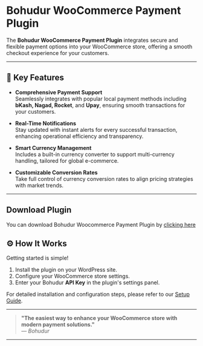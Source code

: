 # Bohudur WooCommerce Payment Plugin

The **Bohudur WooCommerce Payment Plugin** integrates secure and flexible payment options into your WooCommerce store, offering a smooth checkout experience for your customers.

---

## 🔑 Key Features

- **Comprehensive Payment Support**  
  Seamlessly integrates with popular local payment methods including **bKash, Nagad, Rocket**, and **Upay**, ensuring smooth transactions for your customers.

- **Real-Time Notifications**  
  Stay updated with instant alerts for every successful transaction, enhancing operational efficiency and transparency.

- **Smart Currency Management**  
  Includes a built-in currency converter to support multi-currency handling, tailored for global e-commerce.

- **Customizable Conversion Rates**  
  Take full control of currency conversion rates to align pricing strategies with market trends.

---

## Download Plugin
You can download Bohudur Woocommerce Payment Plugin by [clicking here](#https://github.com/BohudurOne/Woocommerce/raw/refs/heads/main/bohudur.zip)

## ⚙️ How It Works

Getting started is simple!

1. Install the plugin on your WordPress site.
2. Configure your WooCommerce store settings.
3. Enter your Bohudur **API Key** in the plugin's settings panel.

For detailed installation and configuration steps, please refer to our [Setup Guide](#).

---

> **"The easiest way to enhance your WooCommerce store with modern payment solutions."**  
> — *Bohudur*

---
